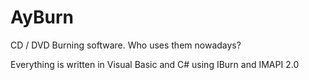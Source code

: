 # AyBurn
CD / DVD Burning software. Who uses them nowadays?

Everything is written in Visual Basic and C# using IBurn and IMAPI 2.0
